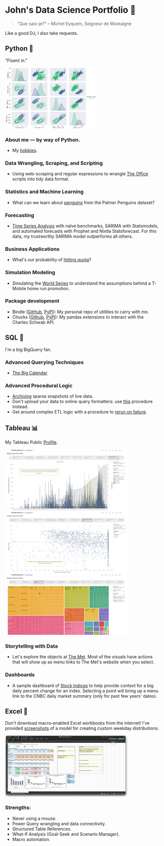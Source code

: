 # John's Data Science Portfolio 💼

> "Que sais-je?"
> – Michel Eyquem, Seigneur de Montaigne

Like a good DJ, I also take requests.

## Python 🐍

"Fluent in."

<img src="https://github.com/fioccajohn/portfolio/blob/main/Python/Screenshots/penguins-kmeans.png" width="300" height="200">

### About me — by way of Python.
- My [hobbies](https://github.com/fioccajohn/portfolio/blob/main/Python/Hobbies.ipynb).

### Data Wrangling, Scraping, and Scripting
- Using web-scraping and regular expressions to wrangle [The Office](https://github.com/fioccajohn/portfolio/blob/main/Python/WebScrapingTheOffice.ipynb) scripts into tidy data format.

### Statistics and Machine Learning
- What can we learn about [penguins](https://github.com/fioccajohn/portfolio/blob/main/Python/Penguins.ipynb) from the Palmer Penguins dataset?

### Forecasting
- [Time Series Analysis](https://github.com/fioccajohn/portfolio/blob/main/Python/Forecasting.ipynb) with naïve benchmarks, SARIMA with Statsmodels, and automated forecasts with Prophet and Nixtla Statsforecast. For this data, my trustworthy SARIMA model outperforms all others.

### Business Applications
- What's our probability of [hitting quota](https://github.com/fioccajohn/portfolio/blob/main/Python/HittingQuota.ipynb)?

### Simulation Modeling
- Simulating the [World Series](https://github.com/fioccajohn/portfolio/blob/main/Python/BaseballSimulation.ipynb) to understand the assumptions behind a T-Mobile home run promotion.

### Package development
- Bindle ([GitHub](https://github.com/fioccajohn/bindle), [PyPI](https://pypi.org/project/bindle/)): My personal repo of utilities to carry with me.
- Chucks ([Github](https://github.com/fioccajohn/chucks), [PyPI](https://pypi.org/project/chucks/)): My pandas extensions to interact with the Charles Schwab API.

## SQL 💾

I'm a big BigQuery fan.

### Advanced Querying Techniques
- [The Big Calendar](https://github.com/fioccajohn/portfolio/blob/main/SQL/the-big-calendar.sql)

### Advanced Procedural Logic
- [Archiving](https://github.com/fioccajohn/portfolio/blob/main/SQL/live-archive-and-resample.sql) sparse snapshots of live data.
- Don't upload your data to online query formatters: use [this](https://github.com/fioccajohn/portfolio/blob/main/SQL/clipboard-to-query.sql) procedure instead.
- Get around complex ETL logic with a procedure to [rerun on failure](https://github.com/fioccajohn/portfolio/blob/main/SQL/rerun-on-failure-procedure.sql).

## Tableau 📊

My Tableau Public [Profile](https://public.tableau.com/app/profile/john.fiocca/vizzes).

<img src="https://github.com/fioccajohn/portfolio/blob/main/Tableau/Screenshots/met-pareto.png" width="400" height="200">
<img src="https://github.com/fioccajohn/portfolio/blob/main/Tableau/Screenshots/met-scatter.png" width="400" height="200">
<img src="https://github.com/fioccajohn/portfolio/blob/main/Tableau/Screenshots/met-treemap.png" width="400" height="200">

### Storytelling with Data
- Let's explore the objects at [The Met](https://public.tableau.com/app/profile/john.fiocca/viz/TheMetObjects/Exploration). Most of the visuals have actions that will show up as menu links to The Met's website when you select. 

### Dashboards
- A sample dashboard of [Stock Indices](https://public.tableau.com/app/profile/john.fiocca/viz/StockIndices_17321427855660/IndexDashboard) to help provide context for a big daily percent change for an index. Selecting a point will bring up a menu link to the CNBC daily market summary (only for past few years' dates).

## Excel 🧮

Don't download macro-enabled Excel workbooks from the internet! I've provided [screenshots](https://github.com/fioccajohn/portfolio/blob/main/Excel/DayOfWeekExcelModel-Screenshots.pdf) of a model for creating custom weekday distributions.

<img src="https://github.com/fioccajohn/portfolio/blob/main/Excel/DayOfWeekExcelModel-Screenshots.png" width="400" height="200">

### Strengths:
- Never using a mouse.
- Power Query wrangling and data connectivity.
- Structured Table References.
- What-If Analysis (Goal-Seek and Scenario Manager).
- Macro automation.
